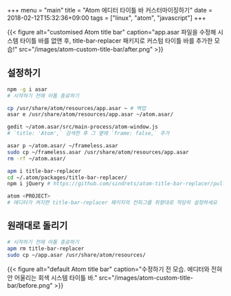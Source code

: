 +++
menu = "main"
title = "Atom 에디터 타이틀 바 커스터마이징하기"
date = 2018-02-12T15:32:36+09:00
tags = ["linux", "atom", "javascript"]
+++

{{< figure
  alt="customised Atom title bar"
  caption="app.asar 파일을 수정해 시스템 타이틀 바를 없앤 후, title-bar-replacer 패키지로 커스텀 타이틀 바를 추가한 모습!"
  src="/images/atom-custom-title-bar/after.png" >}}

## 설정하기

```bash
npm -g i asar
# 시작하기 전에 아톰 종료하기

cp /usr/share/atom/resources/app.asar ~ # 백업
asar e /usr/share/atom/resources/app.asar ~/atom.asar/

gedit ~/atom.asar/src/main-process/atom-window.js
# `title: 'Atom',` 검색한 후 그 옆에 `frame: false,` 추가

asar p ~/atom.asar/ ~/frameless.asar
sudo cp ~/frameless.asar /usr/share/atom/resources/app.asar
rm -rf ~/atom.asar/

apm i title-bar-replacer
cd ~/.atom/packages/title-bar-replacer/
npm i jQuery # https://github.com/sindrets/atom-title-bar-replacer/pull/25

atom <PROJECT>
# 에디터가 켜지면 title-bar-replacer 패키지의 컨피그를 취향대로 적당히 설정하세요
```

## 원래대로 돌리기
```bash
# 시작하기 전에 아톰 종료하기
apm rm title-bar-replacer
sudo cp ~/app.asar /usr/share/atom/resources/
```

{{< figure
  alt="default Atom title bar"
  caption="수정하기 전 모습. 에디터와 전혀 안 어울리는 회색 시스템 타이틀 바."
  src="/images/atom-custom-title-bar/before.png" >}}
